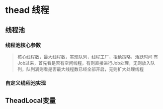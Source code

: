 # thead 线程
## 线程池
### 线程池核心参数
>核心线程数，最大线程数，实现队列，线程工厂，拒绝策略，活跃时间
>有Job过来，首先看是否有空闲线程，有则直接进行Job处理，无则放入队列，队列满则看是否最大线程数已经全部开启，无则扩大处理线程
### 自定义线程池实现

## TheadLocal变量






